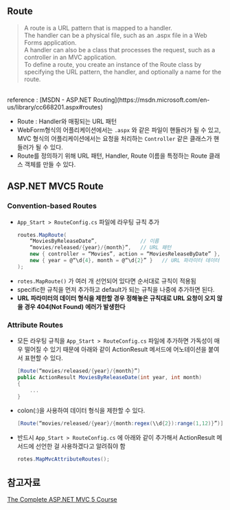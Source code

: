 ## Route

> A route is a URL pattern that is mapped to a handler.  
The handler can be a physical file, such as an .aspx file in a Web Forms application.  
A handler can also be a class that processes the request, such as a controller in an MVC application.  
To define a route, you create an instance of the Route class by specifying the URL pattern, the handler, and optionally a name for the route.  
<br />
reference : [MSDN - ASP.NET Routing](https://msdn.microsoft.com/en-us/library/cc668201.aspx#routes)

- Route : Handler와 매핑되는 URL 패턴
- WebForm형식의 어플리케이션에서는 `.aspx` 와 같은 파일이 핸들러가 될 수 있고, MVC 형식의 어플리케이션에서는 요청을 처리하는 `Controller` 같은 클래스가 핸들러가 될 수 있다.
- Route를 정의하기 위해 URL 패턴, Handler, Route 이름을 특정하는 Route 클래스 객체를 만들 수 있다.

## ASP.NET MVC5 Route

### **Convention-based Routes**

- `App_Start > RouteConfig.cs` 파일에 라우팅 규칙 추가
    ```csharp
    routes.MapRoute(
        “MoviesByReleaseDate”,              // 이름
        “movies/released/{year}/{month}”,   // URL 패턴
        new { controller = “Movies”, action = “MoviesReleaseByDate” },  // 기본 경로 값
        new { year = @“\d{4}, month = @“\d{2}” }   // URL 파라미터 데이터 형식 제한
    );
    ```
- `rotes.MapRoute()` 가 여러 개 선언되어 있다면 순서대로 규칙이 적용됨
- specific한 규칙을 먼저 추가하고 default가 되는 규칙을 나중에 추가하면 된다.
- **URL 파라미터의 데이터 형식을 제한할 경우 정해놓은 규칙대로 URL 요청이 오지 않을 경우 404(Not Found) 에러가 발생한다**

### **Attribute Routes**

- 모든 라우팅 규칙을 `App_Start > RouteConfig.cs` 파일에 추가하면 가독성이 매우 떨어질 수 있기 때문에 아래와 같이 ActionResult 메서드에 어노테이션을 붙여서 표현할 수 있다.
    ```csharp
    [Route(“movies/released/{year}/{month}”)
    public ActionResult MoviesByReleaseDate(int year, int month)
    {
        ...
    }
    ```
- colon(:)을 사용하여 데이터 형식을 제한할 수 있다.  
    ```csharp
    [Route(“movies/released/{year}/{month:regex(\\d{2}):range(1,12)}”)]
    ```
- 반드시 `App_Start > RouteConfig.cs` 에 아래와 같이 추가해서 ActionResult 메서드에 선언한 걸 사용하겠다고 알려줘야 함
    ```csharp
    rotes.MapMvcAttributeRoutes();
    ```

## 참고자료
[The Complete ASP.NET MVC 5 Course](https://www.udemy.com/the-complete-aspnet-mvc-5-course/)